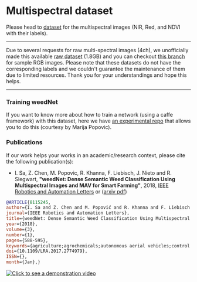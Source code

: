 # Multispectral dataset 
Please head to [dataset](https://github.com/inkyusa/weedNet/tree/master/data/Sequoia) for the multispectral images (NIR, Red, and NDVI with their labels).


***
Due to several requests for raw multi-spectral images (4ch), we unofficially made this available [raw dataset](https://drive.google.com/open?id=1moUzw39CEp3kXBzRfFcHEOEi4D4WRmZM) (1.8GB) and you can checkout [this branch](https://github.com/inkyusa/weedNet/tree/rgb-samples) for sample RGB images. Please note that these datasets do not have the corresponding labels and we couldn't guarantee the maintenance of them due to limited resources. Thank you for your understandings and hope this helps.
***

### Training weedNet
If you want to know more about how to train a network (using a caffe framework) with this dataset, here we have [an experimental repo](https://github.com/inkyusa/weedNet-devel) that allows you to do this (courtesy by Marija Popovic).

### Publications
If our work helps your works in an academic/research context, please cite the following publication(s):
* I. Sa, Z. Chen, M. Popovic, R. Khanna, F. Liebisch, J. Nieto and R. Siegwart, **"weedNet: Dense Semantic Weed Classification Using Multispectral Images and MAV for Smart Farming"**, 2018, [IEEE Robotics and Automation Letters](http://ieeexplore.ieee.org/document/8115245/) or ([arxiv pdf](https://arxiv.org/abs/1709.03329))

```bibtex
@ARTICLE{8115245, 
author={I. Sa and Z. Chen and M. Popović and R. Khanna and F. Liebisch and J. Nieto and R. Siegwart}, 
journal={IEEE Robotics and Automation Letters}, 
title={weedNet: Dense Semantic Weed Classification Using Multispectral Images and MAV for Smart Farming}, 
year={2018}, 
volume={3}, 
number={1}, 
pages={588-595}, 
keywords={agriculture;agrochemicals;autonomous aerial vehicles;control engineering computing;convolution;crops;feature extraction;image classification;learning (artificial intelligence);neural nets;vegetation;MAV;SegNet;convolutional neural network;crop health;crop management;curve classification metrics;dense semantic classes;dense semantic weed classification;encoder-decoder;input image channels;multispectral images;selective weed treatment;vegetation index;weed detection;Agriculture;Cameras;Image segmentation;Robots;Semantics;Training;Vegetation mapping;Aerial systems;agricultural automation;applications;robotics in agriculture and forestry}, 
doi={10.1109/LRA.2017.2774979}, 
ISSN={}, 
month={Jan},}
```


[![Click to see a demonstration video](http://drive.google.com/uc?export=view&id=0B-0CTsFowMRVX3ZyQl8wVjd4blU)](https://youtu.be/9aHgtxzU3DM)
